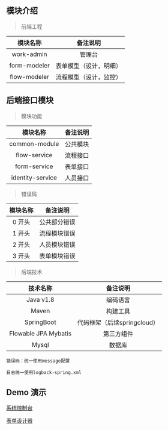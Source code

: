 ## 模块介绍
>  前端工程

| 模块名称      |          备注说明           |
| :---------:   | :-------------------------: |
| work-admin    |          管理台        |
| form-modeler  | 表单模型（设计，明细） |
| flow-modeler  | 流程模型（设计，监控） |

## 后端接口模块

>  模块功能
 
| 模块名称                       |          备注说明           |
| :-------------:    |    :----------------------: |
| common-module      |          公共模块           |
| flow-service       |          流程接口           |
| form-service       |          表单接口           |
| identity-service   |          人员接口           |

>  错误码

| 模块名称              |          备注说明         |
| :----------:          |   :---------------------: |
| 0 开头                |         公共部分错误      |
| 1 开头                |         流程模块错误      |
| 2 开头                |         人员模块错误      |
| 3 开头                |         表单模块错误      |

>  后端技术

| 技术名称              |          备注说明         |
| :----------------:    |   :---------------------: |
| Java v1.8             |         编码语言          |
| Maven                 |         构建工具          |
| SpringBoot            |代码框架（后续springcloud）|
| Flowable JPA Mybatis  |         第三方组件        |
| Mysql                 |          数据库           |

```
错误码：统一使用message配置

日志统一使用logback-spring.xml

```

## Demo 演示
[系统控制台](http://work.plumdo.com) 

[表单设计器](https://wengwh.github.io/plumdo-work)
